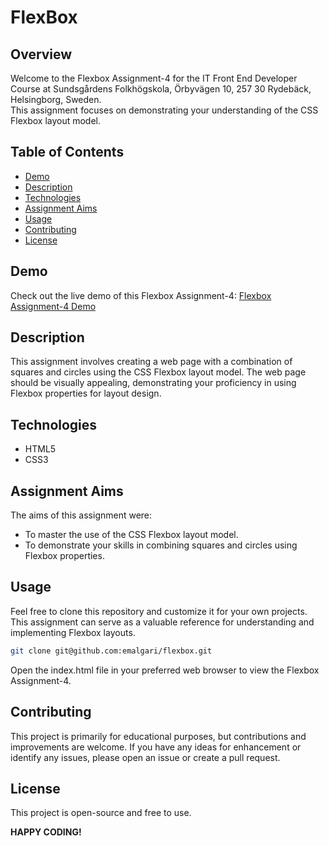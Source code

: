 # FlexBox

## Overview

Welcome to the Flexbox Assignment-4 for the IT Front End Developer Course at Sundsgårdens Folkhögskola, Örbyvägen 10, 257 30 Rydebäck, Helsingborg, Sweden. <br/> 
This assignment focuses on demonstrating your understanding of the CSS Flexbox layout model.

## Table of Contents

- [Demo](#demo)
- [Description](#description)
- [Technologies](#technologies)
- [Assignment Aims](#assignment-aims)
- [Usage](#usage)
- [Contributing](#contributing)
- [License](#license)

## Demo

Check out the live demo of this Flexbox Assignment-4: [Flexbox Assignment-4 Demo](https://emalgari.github.io/flexbox/index.html)

## Description

This assignment involves creating a web page with a combination of squares and circles using the CSS Flexbox layout model. The web page should be visually appealing, demonstrating your proficiency in using Flexbox properties for layout design.

## Technologies

- HTML5
- CSS3

## Assignment Aims

The aims of this assignment were:

- To master the use of the CSS Flexbox layout model.
- To demonstrate your skills in combining squares and circles using Flexbox properties.

## Usage

Feel free to clone this repository and customize it for your own projects. This assignment can serve as a valuable reference for understanding and implementing Flexbox layouts.

```bash
git clone git@github.com:emalgari/flexbox.git
```

Open the index.html file in your preferred web browser to view the Flexbox Assignment-4.

## Contributing

This project is primarily for educational purposes, but contributions and improvements are welcome. If you have any ideas for enhancement or identify any issues, please open an issue or create a pull request.

## License

This project is open-source and free to use.

**HAPPY CODING!**
